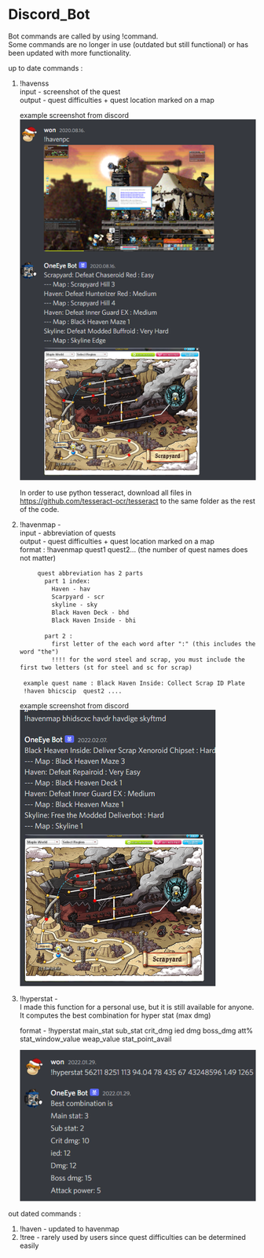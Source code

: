 # Discord_Bot

Bot commands are called by using !command.<br/>
Some commands are no longer in use (outdated but still functional) or has been updated with more functionality.


up to date commands :<br/>

1. !havenss<br/>
    input - screenshot of the quest<br/>
    output - quest difficulties + quest location marked on a map<br/>
    
    example screenshot from discord<br/>
    ![alt text](https://github.com/wonjin94/Discord_Bot/blob/main/example_screenshots/havenss_example.PNG)<br/>
    
    In order to use python tesseract, download all files in https://github.com/tesseract-ocr/tesseract to the same folder as the rest of the code.
    
    
2. !havenmap -<br/>
    input - abbreviation of quests<br/>
    output - quest difficulties + quest location marked on a map<br/>
        format : !havenmap quest1 quest2... (the number of quest names does not matter)
            
            quest abbreviation has 2 parts
              part 1 index:
                Haven - hav
                Scarpyard - scr
                skyline - sky
                Black Haven Deck - bhd
                Black Haven Inside - bhi
              
              part 2 :
                first letter of the each word after ":" (this includes the word "the")
                !!!! for the word steel and scrap, you must include the first two letters (st for steel and sc for scrap)

        example quest name : Black Haven Inside: Collect Scrap ID Plate
        !haven bhicscip  quest2 ....
   
   example screenshot from discord<br/>
   ![alt text](https://github.com/wonjin94/Discord_Bot/blob/main/example_screenshots/haven_map_example.PNG)<br/>
  


3. !hyperstat - <br/>
    I made this function for a personal use, but it is still available for anyone.<br/>
    It computes the best combination for hyper stat (max dmg)
    
    format - !hyperstat main_stat sub_stat crit_dmg ied dmg boss_dmg att% stat_window_value weap_value stat_point_avail
    
    ![alt text](https://github.com/wonjin94/Discord_Bot/blob/main/example_screenshots/hyperstat_example.PNG)<br/>
    


out dated commands :

1. !haven - updated to havenmap
2. !tree - rarely used by users since quest difficulties can be determined easily
